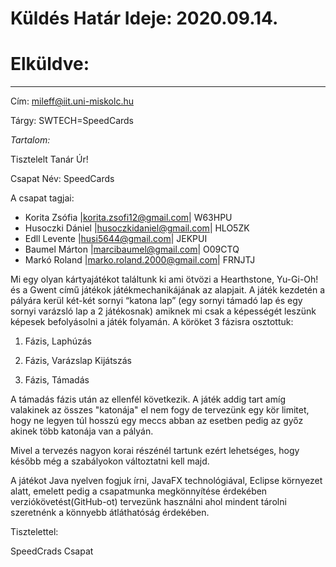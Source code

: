 # Küldés Határ Ideje: 2020.09.14.

# Elküldve:

---

Cím: mileff@iit.uni-miskolc.hu

Tárgy: SWTECH=SpeedCards

*Tartalom:*

Tisztelelt Tanár Úr!

Csapat Név: SpeedCards

A csapat tagjai:
* Korita Zsófia |korita.zsofi12@gmail.com| W63HPU
* Husoczki Dániel |husoczkidaniel@gmail.com| HLO5ZK
* Edll Levente |husi5644@gmail.com| JEKPUI
* Baumel Márton |marcibaumel@gmail.com| O09CTQ
* Markó Roland |marko.roland.2000@gmail.com| FRNJTJ

Mi egy olyan kártyajátékot találtunk ki ami ötvözi a Hearthstone, Yu-Gi-Oh! és a Gwent című játékok játékmechanikájának az alapjait. A játék kezdetén a pályára kerül két-két sornyi “katona lap” (egy sornyi támadó lap és egy sornyi varázsló lap a 2 játékosnak) amiknek mi csak a képességét leszünk képesek befolyásolni a játék folyamán. A köröket 3 fázisra osztottuk: 

1. Fázis, Laphúzás

2. Fázis, Varázslap Kijátszás
  
3. Fázis, Támadás  

A támadás fázis után az ellenfél következik. A játék addig tart amíg valakinek az összes "katonája" el nem fogy de tervezünk egy kör limitet, hogy ne legyen túl hosszú egy meccs abban az esetben pedig az győz akinek több katonája van a pályán. 

Mivel a tervezés nagyon korai részénél tartunk ezért lehetséges, hogy később még a szabályokon változtatni kell majd.

A játékot Java nyelven fogjuk írni, JavaFX technológiával, Eclipse környezet alatt, emelett pedig a csapatmunka megkönnyítése érdekében verziókövetést(GitHub-ot) tervezünk használni ahol mindent tárolni szeretnénk a könnyebb átláthatóság érdekében.

Tisztelettel:

SpeedCrads Csapat
